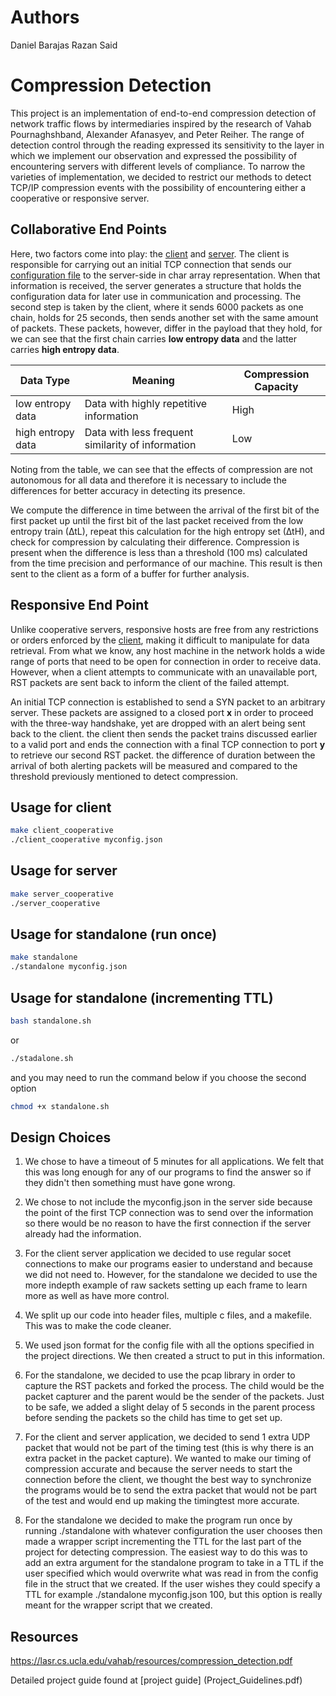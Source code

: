 # Authors

Daniel Barajas
Razan Said

# Compression Detection

This project is an implementation of end-to-end compression detection of network traffic flows by intermediaries inspired by the research of Vahab Pournaghshband, Alexander Afanasyev, and Peter Reiher. The range of detection control through the reading expressed its sensitivity to the layer in which we implement our observation and expressed the possibility of encountering servers with different levels of compliance. To narrow the varieties of implementation, we decided to restrict our methods to detect TCP/IP compression events with the possibility of encountering either a cooperative or responsive server.

## Collaborative End Points  
Here, two factors come into play: the [client](client_cooperative.c) and [server](server_cooperative.c). The client is responsible for carrying out an initial TCP connection that sends our [configuration file](myconfig.json) to the server-side in char array representation. When that information is received, the server generates a structure that holds the configuration data for later use in communication and processing. The second step is taken by the client, where it sends 6000 packets as one chain, holds for 25 seconds, then sends another set with the same amount of packets. These packets, however, differ in the payload that they hold, for we can see that the first chain carries **low entropy data** and the latter carries **high entropy data**. 

Data Type         | Meaning                                                 | Compression Capacity
-------------     | -------------                                           | -------------
low entropy data  | Data with highly repetitive information           | High
high entropy data | Data with less frequent similarity of information | Low 


Noting from the table, we can see that the effects of compression are not autonomous for all data and therefore it is necessary to include the differences for better accuracy in detecting its presence. 

We compute the difference in time between the arrival of the first bit of the first packet up until the first bit of the last packet received from the low entropy train (∆tL), repeat this calculation for the high entropy set (∆tH), and check for compression by calculating their difference. Compression is present when the difference is less than a threshold (100 ms) calculated from the time precision and performance of our machine. This result is then sent to the client as a form of a buffer for further analysis.

## Responsive End Point 
Unlike cooperative servers, responsive hosts are free from any restrictions or orders enforced by the [client](standalone.c), making it difficult to manipulate for data retrieval. From what we know, any host machine in the network holds a wide range of ports that need to be open for connection in order to receive data. However, when a client attempts to communicate with an unavailable port, RST packets are sent back to inform the client of the failed attempt. 

An initial TCP connection is established to send a SYN packet to an arbitrary server. These packets are assigned to a closed port **x** in order to proceed with the three-way handshake, yet are dropped with an alert being sent back to the client. the client then sends the packet trains discussed earlier to a valid port and ends the connection with a final TCP connection to port **y** to retrieve our second RST packet. the difference of duration between the arrival of both alerting packets will be measured and compared to the threshold previously mentioned to detect compression. 

## Usage for client

```bash
make client_cooperative
./client_cooperative myconfig.json
```

## Usage for server

```bash
make server_cooperative
./server_cooperative
```

## Usage for standalone (run once)

```bash
make standalone
./standalone myconfig.json
```

## Usage for standalone (incrementing TTL)

```bash
bash standalone.sh
```

or  

```bash
./stadalone.sh
```

and you may need to run the command below if you choose the second option

```bash
chmod +x standalone.sh
```

## Design Choices

1. We chose to have a timeout of 5 minutes for all applications.  We felt that this was long enough for any of our programs to find the answer so if they didn't then something must have gone wrong.

2. We chose to not include the myconfig.json in the server side because the point of the first TCP connection was to send over the information so there would be no reason to have the first connection if the server already had the information.

3. For the client server application we decided to use regular socet connections to make our programs easier to understand and because we did not need to.  However, for the standalone we decided to use the more indepth example of raw sackets setting up each frame to learn more as well as have more control.

4. We split up our code into header files, multiple c files, and a makefile.  This was to make the code cleaner.

5. We used json format for the config file with all the options specified in the project directions. We then created a struct to put in this information.

6. For the standalone, we decided to use the pcap library in order to capture the RST packets and forked the process.  The child would be the packet capturer and the parent would be the sender of the packets.  Just to be safe, we added a slight delay of 5 seconds in the parent process before sending the packets so the child has time to get set up.

7. For the client and server application, we decided to send 1 extra UDP packet that would not be part of the timing test (this is why there is an extra packet in the packet capture).  We wanted to make our timing of compression accurate and because the server needs to start the connection before the client, we thought the best way to synchronize the programs would be to send the extra packet that would not be part of the test and would end up making the timingtest more accurate.

8. For the standalone we decided to make the program run once by running ./standalone with whatever configuration the user chooses then made a wrapper script incrementing the TTL for the last part of the project for detecting compression.  The easiest way to do this was to add an extra argument for the standalone program to take in a TTL if the user specified which would overwrite what was read in from the config file in the struct that we created.  If the user wishes they could specify a TTL for example ./standalone myconfig.json 100, but this option is really meant for the wrapper script that we created.

## Resources
https://lasr.cs.ucla.edu/vahab/resources/compression_detection.pdf

Detailed project guide found at [project guide] (Project_Guidelines.pdf)
